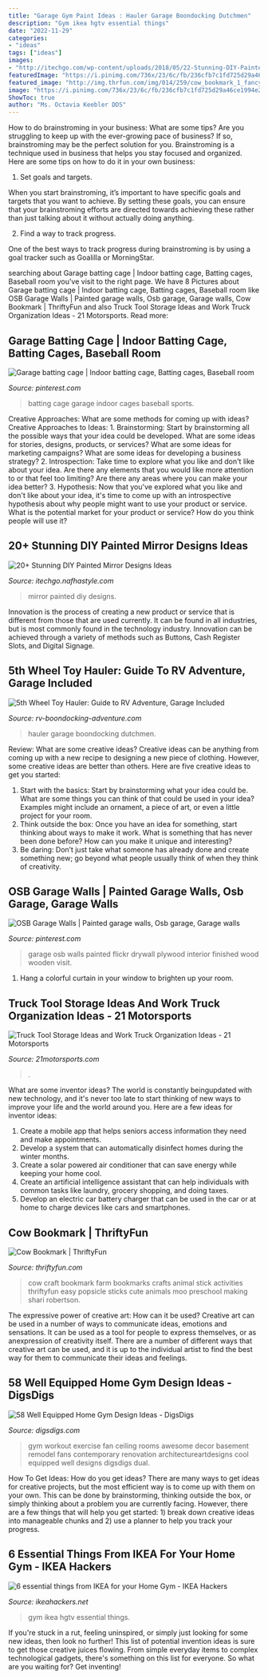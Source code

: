 ```yaml
---
title: "Garage Gym Paint Ideas : Hauler Garage Boondocking Dutchmen"
description: "Gym ikea hgtv essential things"
date: "2022-11-29"
categories:
- "ideas"
tags: ["ideas"]
images:
- "http://itechgo.com/wp-content/uploads/2018/05/22-Stunning-DIY-Painted-Mirror-Designs-Ideas-12-001.jpg"
featuredImage: "https://i.pinimg.com/736x/23/6c/fb/236cfb7c1fd725d29a46ce1994e243f4--garage-walls-osb.jpg"
featured_image: "http://img.thrfun.com/img/014/259/cow_bookmark_1_fancy.jpg"
image: "https://i.pinimg.com/736x/23/6c/fb/236cfb7c1fd725d29a46ce1994e243f4--garage-walls-osb.jpg"
ShowToc: true
author: "Ms. Octavia Keebler DDS"
---
```



How to do brainstroming in your business: What are some tips?
Are you struggling to keep up with the ever-growing pace of business? If so, brainstroming may be the perfect solution for you. Brainstroming is a technique used in business that helps you stay focused and organized. Here are some tips on how to do it in your own business: 
1. Set goals and targets.

When you start brainstroming, it’s important to have specific goals and targets that you want to achieve. By setting these goals, you can ensure that your brainstroming efforts are directed towards achieving these rather than just talking about it without actually doing anything. 

2. Find a way to track progress.

One of the best ways to track progress during brainstroming is by using a goal tracker such as Goalilla or MorningStar.

	

		
searching about Garage batting cage | Indoor batting cage, Batting cages, Baseball room you've visit to the right page. We have 8 Pictures about Garage batting cage | Indoor batting cage, Batting cages, Baseball room like OSB Garage Walls | Painted garage walls, Osb garage, Garage walls, Cow Bookmark | ThriftyFun and also Truck Tool Storage Ideas and Work Truck Organization Ideas - 21 Motorsports. Read more:
		
    
## Garage Batting Cage | Indoor Batting Cage, Batting Cages, Baseball Room

<img loading=lazy src="https://i.pinimg.com/736x/29/c0/5f/29c05fbde294c38d92785574761bb3a0.jpg" onerror="this.onerror=null;this.src='https://tse2.mm.bing.net/th?id=OIP.9QI6GM-cmGWS3vteQJgl2QHaKw&amp;pid=15.1';" alt="Garage batting cage | Indoor batting cage, Batting cages, Baseball room">

_Source: pinterest.com_

>batting cage garage indoor cages baseball sports. 

	

Creative Approaches: What are some methods for coming up with ideas?
Creative Approaches to Ideas: 1. Brainstorming: Start by brainstorming all the possible ways that your idea could be developed. What are some ideas for stories, designs, products, or services? What are some ideas for marketing campaigns? What are some ideas for developing a business strategy? 2. Introspection: Take time to explore what you like and don't like about your idea. Are there any elements that you would like more attention to or that feel too limiting? Are there any areas where you can make your idea better? 3. Hypothesis: Now that you've explored what you like and don't like about your idea, it's time to come up with an introspective hypothesis about why people might want to use your product or service. What is the potential market for your product or service? How do you think people will use it? 
    
## 20+ Stunning DIY Painted Mirror Designs Ideas

<img loading=lazy src="http://itechgo.com/wp-content/uploads/2018/05/22-Stunning-DIY-Painted-Mirror-Designs-Ideas-12-001.jpg" onerror="this.onerror=null;this.src='https://tse4.mm.bing.net/th?id=OIP.8XCjvK4BykN9B5GNSHB_RgHaJX&amp;pid=15.1';" alt="20+ Stunning DIY Painted Mirror Designs Ideas">

_Source: itechgo.nafhastyle.com_

>mirror painted diy designs. 

	

Innovation is the process of creating a new product or service that is different from those that are used currently. It can be found in all industries, but is most commonly found in the technology industry. Innovation can be achieved through a variety of methods such as Buttons, Cash Register Slots, and Digital Signage.

    
## 5th Wheel Toy Hauler: Guide To RV Adventure, Garage Included

<img loading=lazy src="https://www.rv-boondocking-adventure.com/image-files/5th-wheel-toy-hauler-rv.jpg" onerror="this.onerror=null;this.src='https://tse3.mm.bing.net/th?id=OIP.TTHH9mC0uPdNkcxYpOaUOQHaHY&amp;pid=15.1';" alt="5th Wheel Toy Hauler: Guide to RV Adventure, Garage Included">

_Source: rv-boondocking-adventure.com_

>hauler garage boondocking dutchmen. 

	

Review: What are some creative ideas?
Creative ideas can be anything from coming up with a new recipe to designing a new piece of clothing. However, some creative ideas are better than others. Here are five creative ideas to get you started: 
1. Start with the basics: Start by brainstorming what your idea could be. What are some things you can think of that could be used in your idea? Examples might include an ornament, a piece of art, or even a little project for your room. 
2. Think outside the box: Once you have an idea for something, start thinking about ways to make it work. What is something that has never been done before? How can you make it unique and interesting? 
3. Be daring: Don’t just take what someone has already done and create something new; go beyond what people usually think of when they think of creativity.

    
## OSB Garage Walls | Painted Garage Walls, Osb Garage, Garage Walls

<img loading=lazy src="https://i.pinimg.com/736x/23/6c/fb/236cfb7c1fd725d29a46ce1994e243f4--garage-walls-osb.jpg" onerror="this.onerror=null;this.src='https://tse4.mm.bing.net/th?id=OIP.hmwWMk9ztNdwcqIlKg9oBAHaJ3&amp;pid=15.1';" alt="OSB Garage Walls | Painted garage walls, Osb garage, Garage walls">

_Source: pinterest.com_

>garage osb walls painted flickr drywall plywood interior finished wood wooden visit. 

	

1. Hang a colorful curtain in your window to brighten up your room.

    
## Truck Tool Storage Ideas And Work Truck Organization Ideas - 21 Motorsports

<img loading=lazy src="https://cdn11.bigcommerce.com/s-p90q79depi/product_images/uploaded_images/uws-toolbox-1000x563.jpg" onerror="this.onerror=null;this.src='https://tse1.mm.bing.net/th?id=OIP.E8wqCbMGIsZyuI-shNbB7wHaEK&amp;pid=15.1';" alt="Truck Tool Storage Ideas and Work Truck Organization Ideas - 21 Motorsports">

_Source: 21motorsports.com_

>. 

	

What are some inventor ideas?
The world is constantly beingupdated with new technology, and it's never too late to start thinking of new ways to improve your life and the world around you. Here are a few ideas for inventor ideas: 
1. Create a mobile app that helps seniors access information they need and make appointments. 
2. Develop a system that can automatically disinfect homes during the winter months. 
3. Create a solar powered air conditioner that can save energy while keeping your home cool. 
4. Create an artificial intelligence assistant that can help individuals with common tasks like laundry, grocery shopping, and doing taxes. 
5. Develop an electric car battery charger that can be used in the car or at home to charge devices like cars and smartphones.

    
## Cow Bookmark | ThriftyFun

<img loading=lazy src="http://img.thrfun.com/img/014/259/cow_bookmark_1_fancy.jpg" onerror="this.onerror=null;this.src='https://tse3.mm.bing.net/th?id=OIP.RBelBx71vopUrMiTrzEcbgHaK-&amp;pid=15.1';" alt="Cow Bookmark | ThriftyFun">

_Source: thriftyfun.com_

>cow craft bookmark farm bookmarks crafts animal stick activities thriftyfun easy popsicle sticks cute animals moo preschool making shari robertson. 

	

The expressive power of creative art: How can it be used?
Creative art can be used in a number of ways to communicate ideas, emotions and sensations. It can be used as a tool for people to express themselves, or as anexpression of creativity itself. There are a number of different ways that creative art can be used, and it is up to the individual artist to find the best way for them to communicate their ideas and feelings.

    
## 58 Well Equipped Home Gym Design Ideas - DigsDigs

<img loading=lazy src="https://www.digsdigs.com/photos/amazing-home-gym-designs-22.jpg" onerror="this.onerror=null;this.src='https://tse1.mm.bing.net/th?id=OIP.sRYzMPlOWB3sRilnJHph_wHaJ4&amp;pid=15.1';" alt="58 Well Equipped Home Gym Design Ideas - DigsDigs">

_Source: digsdigs.com_

>gym workout exercise fan ceiling rooms awesome decor basement remodel fans contemporary renovation architectureartdesigns cool equipped well designs digsdigs dual. 

	

How To Get Ideas: How do you get ideas?
There are many ways to get ideas for creative projects, but the most efficient way is to come up with them on your own. This can be done by brainstorming, thinking outside the box, or simply thinking about a problem you are currently facing. However, there are a few things that will help you get started: 1) break down creative ideas into manageable chunks and 2) use a planner to help you track your progress.

    
## 6 Essential Things From IKEA For Your Home Gym - IKEA Hackers

<img loading=lazy src="https://ikeahackers.net/wp-content/uploads/2018/07/home-gym-hgtv-janis-nicolay.jpeg" onerror="this.onerror=null;this.src='https://tse4.mm.bing.net/th?id=OIP.oBnZgHhw-MeOqWyjqrKiJwHaJ4&amp;pid=15.1';" alt="6 essential things from IKEA for your Home Gym - IKEA Hackers">

_Source: ikeahackers.net_

>gym ikea hgtv essential things. 

	

If you're stuck in a rut, feeling uninspired, or simply just looking for some new ideas, then look no further! This list of potential invention ideas is sure to get those creative juices flowing. From simple everyday items to complex technological gadgets, there's something on this list for everyone. So what are you waiting for? Get inventing!

